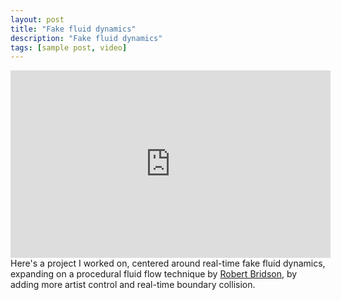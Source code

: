```yaml
---
layout: post
title: "Fake fluid dynamics"
description: "Fake fluid dynamics"
tags: [sample post, video]
---
```


<iframe src="http://player.vimeo.com/video/16507178?title=0&amp;byline=0&amp;portrait=0" width="512" height="300" frameborder="0" webkitAllowFullScreen allowFullScreen></iframe>
Here's a project I worked on, centered around real-time fake fluid dynamics, expanding on a procedural fluid flow technique by <a href="http://people.cs.ubc.ca/~rbridson/">Robert Bridson</a>, by adding more artist control and real-time boundary collision.